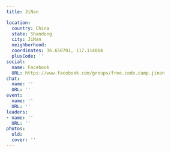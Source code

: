 ```yaml
---
title: JiNan

location:
  country: China
  state: Shandong
  city: JiNan
  neighborhood: 
  coordinates: 36.650701, 117.114004
  plusCode: ''
social:
  name: Facebook
  URL: https://www.facebook.com/groups/free.code.camp.jinan
chat:
  name: ''
  URL: ''
event:
  name: ''
  URL: ''
leaders:
- name: ''
  URL: ''
photos:
  old: 
  cover: ''
---
```

